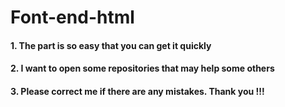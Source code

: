# Font-end-html

#### 1. The part is so easy that you can get it quickly

#### 2. I want to open some repositories that may help some others

#### 3. Please correct me if there are any mistakes. Thank you !!!
